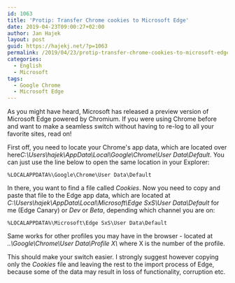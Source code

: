```yaml
---
id: 1063
title: 'Protip: Transfer Chrome cookies to Microsoft Edge'
date: 2019-04-23T09:00:27+02:00
author: Jan Hajek
layout: post
guid: https://hajekj.net/?p=1063
permalink: /2019/04/23/protip-transfer-chrome-cookies-to-microsoft-edge/
categories:
  - English
  - Microsoft
tags:
  - Google Chrome
  - Microsoft Edge
---
```

<!-- wp:paragraph -->
<p>As you might have heard, Microsoft has released a preview version of Microsoft Edge powered by Chromium. If you were using Chrome before and want to make a seamless switch without having to re-log to all your favorite sites, read on!</p>
<!-- /wp:paragraph -->

<!-- wp:more -->
<!--more-->
<!-- /wp:more -->

<!-- wp:paragraph -->
<p>First off, you need to locate your Chrome's app data, which are located over here<em>C:\Users\hajek\AppData\Local\Google\Chrome\User Data\Default</em>. You can just use the line below to open the same location in your Explorer:</p>
<!-- /wp:paragraph -->

<!-- wp:code -->
<pre class="wp-block-code"><code>%LOCALAPPDATA%\Google\Chrome\User Data\Default</code></pre>
<!-- /wp:code -->

<!-- wp:paragraph -->
<p>In there, you want to find a file called <em>Cookies</em>. Now you need to copy and paste that file to the Edge app data, which are located at <em>C:\Users\hajek\AppData\Local\Microsoft\Edge SxS\User Data\Default</em> for me (Edge Canary) or <em>Dev</em> or <em>Beta</em>, depending which channel you are on:</p>
<!-- /wp:paragraph -->

<!-- wp:code -->
<pre class="wp-block-code"><code>%LOCALAPPDATA%\Microsoft\Edge SxS\User Data\Default</code></pre>
<!-- /wp:code -->

<!-- wp:paragraph -->
<p>Same works for other profiles you may have in the browser - located at <em>..\Google\Chrome\User Data\Profile X\</em> where X is the number of the profile.</p>
<!-- /wp:paragraph -->

<!-- wp:paragraph -->
<p>This should make your switch easier. I strongly suggest however copying only the <em>Cookies</em> file and leaving the rest to the import process of Edge, because some of the data may result in loss of functionality, corruption etc.</p>
<!-- /wp:paragraph -->